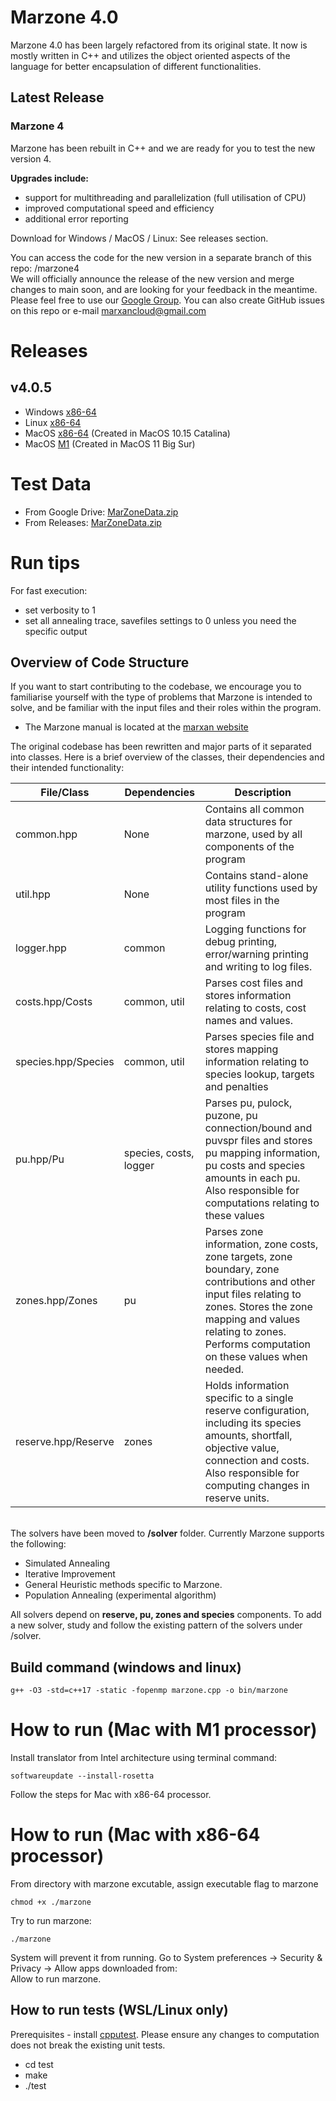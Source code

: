 # Marzone 4.0
Marzone 4.0 has been largely refactored from its original state. It now is mostly written in C++ and utilizes the object oriented aspects of the language for better encapsulation of different functionalities. 

## Latest Release
### **Marzone 4**
 
Marzone has been rebuilt in C++ and we are ready for you to test the new version 4.  
 
**Upgrades include:**  
- support for multithreading and parallelization (full utilisation of CPU)  
- improved computational speed and efficiency  
- additional error reporting  
 
Download for Windows / MacOS / Linux: See releases section.

You can access the code for the new version in a separate branch of this repo: /marzone4  
We will officially announce the release of the new version and merge changes to main soon, and are looking for your feedback in the meantime.  
Please feel free to use our [Google Group](https://groups.google.com/g/marxan). You can also create GitHub issues on this repo or e-mail marxancloud@gmail.com  

# Releases
## v4.0.5
- Windows [x86-64](https://github.com/Marxan-source-code/marzone/releases/download/v4.0.5/marzone4.0.5-windows.zip)
- Linux [x86-64](https://github.com/Marxan-source-code/marzone/releases/download/v4.0.5/marzone4.0.5-linux.zip)
- MacOS [x86-64](https://github.com/Marxan-source-code/marzone/releases/download/v4.0.5/marzone-4.0.5-MacOS-10.15-x86-64.zip) (Created in MacOS 10.15 Catalina)
- MacOS [M1](https://github.com/Marxan-source-code/marzone/releases/download/v4.0.5/marzone-4.0.5-MacOS-11-M1.zip) (Created in MacOS 11 Big Sur)

# Test Data
- From Google Drive: [MarZoneData.zip](https://drive.google.com/file/d/1ljsJxZ5d9VW6G07zveg1tfW23MapLXez/view?usp=sharing)
- From Releases: [MarZoneData.zip](https://github.com/Marxan-source-code/marzone/releases/download/v.4.0.3/MarZoneData.zip)

# Run tips
For fast execution:
- set verbosity to 1
- set all annealing trace, savefiles settings to 0 unless you need the specific output

## Overview of Code Structure
If you want to start contributing to the codebase, we encourage you to familiarise yourself with the type of problems that Marzone is intended to solve, and be familiar with the input files and their roles within the program. 
- The Marzone manual is located at the [marxan website](https://marxansolutions.org/)

The original codebase has been rewritten and major parts of it separated into classes. Here is a brief overview of the classes, their dependencies and their intended functionality:

| File/Class      | Dependencies | Description |
|-----------------|--------------|-------------|
| common.hpp      | None      | Contains all common data structures for marzone, used by all components of the program |
| util.hpp        | None      | Contains stand-alone utility functions used by most files in the program |
| logger.hpp      | common    | Logging functions for debug printing, error/warning printing and writing to log files. |
| costs.hpp/Costs | common, util     | Parses cost files and stores information relating to costs, cost names and values. |
| species.hpp/Species         | common, util     | Parses species file and stores mapping information relating to species lookup, targets and penalties |
| pu.hpp/Pu | species, costs, logger| Parses pu, pulock, puzone, pu connection/bound and puvspr files and stores pu mapping information, pu costs and species amounts in each pu. Also responsible for computations relating to these values |
| zones.hpp/Zones | pu | Parses zone information, zone costs, zone targets, zone boundary, zone contributions and other input files relating to zones. Stores the zone mapping and values relating to zones. Performs computation on these values when needed.|
| reserve.hpp/Reserve | zones | Holds information specific to a single reserve configuration, including its species amounts, shortfall, objective value, connection and costs. Also responsible for computing changes in reserve units.|



\
The solvers have been moved to **/solver** folder. Currently Marzone supports the following:
- Simulated Annealing 
- Iterative Improvement
- General Heuristic methods specific to Marzone.
- Population Annealing (experimental algorithm)

All solvers depend on **reserve, pu, zones and species** components. To add a new solver, study and follow the existing pattern of the solvers under /solver. 


## Build command (windows and linux)
```
g++ -O3 -std=c++17 -static -fopenmp marzone.cpp -o bin/marzone
```


# How to run (Mac with M1 processor)
Install translator from Intel architecture using terminal command:
```
softwareupdate --install-rosetta
```
Follow the steps for Mac with x86-64 processor.
# How to run (Mac with x86-64 processor)
From directory with marzone excutable, assign executable flag to marzone
```
chmod +x ./marzone
```
Try to run marzone:
```
./marzone
```
System will prevent it from running. 
Go to System preferences -> Security & Privacy -> Allow apps downloaded from:  
Allow to run marzone.

## How to run tests (WSL/Linux only)
Prerequisites - install [cpputest](https://cpputest.github.io/manual.html). 
Please ensure any changes to computation does not break the existing unit tests. 

- cd test
- make
- ./test
